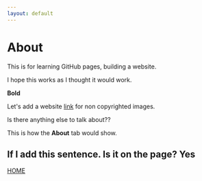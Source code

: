 ```yaml
---
layout: default
---
```

# About
This is for learning GitHub pages, building a website. 

I hope this works as I thought it would work.

**Bold**

Let's add a website [link](https://pixabay.com/) for non copyrighted images.

Is there anything else to talk about?? 

This is how the **About** tab would show.

If I add this sentence. Is it on the page? **Yes**
---
[HOME](../)
